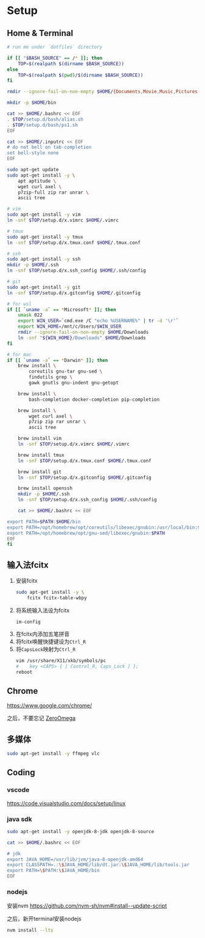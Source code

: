 # Setup

## Home & Terminal

```bash
# run me under `dotfiles` directory

if [[ "$BASH_SOURCE" == /* ]]; then
    TOP=$(realpath $(dirname $BASH_SOURCE))
else
    TOP=$(realpath $(pwd)/$(dirname $BASH_SOURCE))
fi

rmdir --ignore-fail-on-non-empty $HOME/{Documents,Movie,Music,Pictures,Public,Videos}

mkdir -p $HOME/bin

cat >> $HOME/.bashrc << EOF
. $TOP/setup.d/bash/alias.sh
. $TOP/setup.d/bash/ps1.sh
EOF

cat >> $HOME/.inputrc << EOF
# do not bell on tab-completion
set bell-style none
EOF

sudo apt-get update
sudo apt-get install -y \
    apt aptitude \
    wget curl axel \
    p7zip-full zip rar unrar \
    ascii tree

# vim
sudo apt-get install -y vim
ln -snf $TOP/setup.d/x.vimrc $HOME/.vimrc

# tmux
sudo apt-get install -y tmux
ln -snf $TOP/setup.d/x.tmux.conf $HOME/.tmux.conf

# ssh
sudo apt-get install -y ssh
mkdir -p $HOME/.ssh
ln -snf $TOP/setup.d/x.ssh_config $HOME/.ssh/config

# git
sudo apt-get install -y git
ln -snf $TOP/setup.d/x.gitconfig $HOME/.gitconfig
```

```bash
# for wsl
if [[ `uname -a` == *Microsoft* ]]; then
    umask 022
    export WIN_USER=`cmd.exe /C "echo %USERNAME%" | tr -d '\r'`
    export WIN_HOME=/mnt/c/Users/$WIN_USER
    rmdir --ignore-fail-on-non-empty $HOME/Downloads
    ln -snf "${WIN_HOME}/Downloads" $HOME/Downloads
fi
```

```bash
# for mac
if [[ `uname -a` == *Darwin* ]]; then
    brew install \
        coreutils gnu-tar gnu-sed \
        findutils grep \
        gawk gnutls gnu-indent gnu-getopt

    brew install \
        bash-completion docker-completion pip-completion

    brew install \
        wget curl axel \
        p7zip zip rar unrar \
        ascii tree

    brew install vim
    ln -snf $TOP/setup.d/x.vimrc $HOME/.vimrc

    brew install tmux
    ln -snf $TOP/setup.d/x.tmux.conf $HOME/.tmux.conf

    brew install git
    ln -snf $TOP/setup.d/x.gitconfig $HOME/.gitconfig

    brew install openssh
    mkdir -p $HOME/.ssh
    ln -snf $TOP/setup.d/x.ssh_config $HOME/.ssh/config

    cat >> $HOME/.bashrc << EOF

export PATH=$PATH:$HOME/bin
export PATH=/opt/homebrew/opt/coreutils/libexec/gnubin:/usr/local/bin:$PATH
export PATH=/opt/homebrew/opt/gnu-sed/libexec/gnubin:$PATH
EOF
fi
```

## 输入法fcitx

1. 安装fcitx
    ```bash
    sudo apt-get install -y \
        fcitx fcitx-table-wbpy
    ```
1. 将系统输入法设为fcitx
    ```
    im-config
    ```
1. 在fcitx内添加五笔拼音
1. 将fcitx唤醒快捷键设为`Ctrl_R`
1. 将`CapsLock`映射为`Ctrl_R`
    ```bash
    vim /usr/share/X11/xkb/symbols/pc
    #    key <CAPS> { [ Control_R, Caps_Lock ] };
    reboot
    ```

## Chrome

https://www.google.com/chrome/

之后，不要忘记 [ZeroOmega](https://chromewebstore.google.com/detail/proxy-switchyomega-3-zero/pfnededegaaopdmhkdmcofjmoldfiped)

## 多媒体

```bash
sudo apt-get install -y ffmpeg vlc
```

## Coding

### vscode

https://code.visualstudio.com/docs/setup/linux

### java sdk

```bash
sudo apt-get install -y openjdk-8-jdk openjdk-8-source

cat >> $HOME/.bashrc << EOF

# jdk
export JAVA_HOME=/usr/lib/jvm/java-8-openjdk-amd64
export CLASSPATH=.:\$JAVA_HOME/lib/dt.jar:\$JAVA_HOME/lib/tools.jar
export PATH=\$PATH:\$JAVA_HOME/bin
EOF
```

### nodejs

安装nvm https://github.com/nvm-sh/nvm#install--update-script

之后，新开terminal安装nodejs

```bash
nvm install --lts
```
